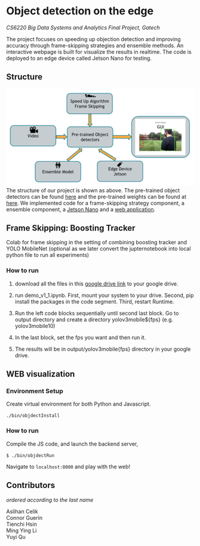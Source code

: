 # Object detection on the edge
*CS6220 Big Data Systems and Analytics Final Project, Gatech*

The project focuses on speeding up objection detection and improving accuracy through frame-skipping strategies and ensemble methods. An interactive webpage is built for visualize the results in realtime. The code is deployed to an edge device called Jetson Nano for testing.

## Structure
![structure](structure.png)
The structure of our project is shown as above. The pre-trained object detectors can be found [here](https://github.com/khchow-gt/object-detection-zoo) and the pre-trained weights can be found at [here](https://www.dropbox.com/s/vhhnp3wt4oztkqz/model_weights.zip?dl=0). We implemented code for a frame-skipping strategy component, a ensemble component, a [Jetson Nano](./jetson-nano) and 
a [web application](./objdect).

## Frame Skipping: Boosting Tracker

Colab for frame skipping in the setting of combining boosting tracker and YOLO MobileNet (optional as we later convert the jupternotebook into local python file to run all experiments)

### How to run
1. download all the files in this [google drive link](https://drive.google.com/drive/folders/1mR1U6gVOxfXT8w__yRZB-nsBTibKDh8G?usp=sharing) to your google drive.

2. run demo_v1_1.ipynb. First, mount your system to your drive. Second, pip install the packages in the code segment. Third, restart Runtime.

3. Run the left code blocks sequentially until second last block. Go to output directory and create a directory yolov3mobile${fps}  (e.g. yolov3mobile10)

4. In the last block, set the fps you want and then run it.

5. The results will be in output/yolov3mobile{fps} directory in your google drive.

## WEB visualization
### Environment Setup
Create virtual environment for both Python and Javascript.
```
./bin/objdectInstall
```

### How to run
Compile the JS code, and launch the backend server,
```
$ ./bin/objdectRun
```
Navigate to `localhost:8000` and play with the web!




## Contributors
*ordered according to the last name*

Aslihan Celik\
Connor Guerin\
Tienchi Hsin\
Ming Ying Li\
Yuyi Qu
